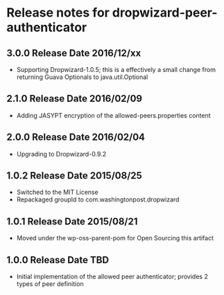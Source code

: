 # Release notes for dropwizard-peer-authenticator

## 3.0.0 Release Date 2016/12/xx

* Supporting Dropwizard-1.0.5; this is a effectively a small change from returning Guava Optionals to java.util.Optional

## 2.1.0 Release Date 2016/02/09

* Adding JASYPT encryption of the allowed-peers.properties content

## 2.0.0 Release Date 2016/02/04

* Upgrading to Dropwizard-0.9.2

## 1.0.2 Release Date 2015/08/25

* Switched to the MIT License
* Repackaged groupId to com.washingtonpost.dropwizard

## 1.0.1 Release Date 2015/08/21

* Moved under the wp-oss-parent-pom for Open Sourcing this artifact

## 1.0.0 Release Date TBD

* Initial implementation of the allowed peer authenticator; provides 2 types of peer definition

